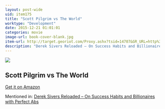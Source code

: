 ```yaml
---
layout: post-wide
uid: item175
title: "Scott Pilgrim vs The World"
worktype: "Development"
date: 2015-12-21 01:01:01
categories: movie
image-url: book-cover-blank.jpg
item-url: http://target.georiot.com/Proxy.ashx?tsid=14707&GR_URL=http%3A%2F%2Fwww.amazon.com%2FScott-Pilgrim-World-Michael-Cera%2Fdp%2FB0041T52S6
description: "Derek Sivers Reloaded – On Success Habits and Billionaires with Perfect Abs"
---
```

<a href="http://target.georiot.com/Proxy.ashx?tsid=14707&GR_URL=http%3A%2F%2Fwww.amazon.com%2FScott-Pilgrim-World-Michael-Cera%2Fdp%2FB0041T52S6" target="blank"><img src="../../../../img/thumbs/book-cover-blank.jpg" class="prod-img"></a>
<h2>Scott Pilgrim vs The World</h2>
<p><a href="http://target.georiot.com/Proxy.ashx?tsid=14707&GR_URL=http%3A%2F%2Fwww.amazon.com%2FScott-Pilgrim-World-Michael-Cera%2Fdp%2FB0041T52S6" target="blank">Get it on Amazon</a><p>
<p>Mentioned in: <a href="http://fourhourworkweek.com/2015/12/28/derek-sivers-reloaded-on-success-habits-and-billionaires-with-perfect-abs/" target="blank">Derek Sivers Reloaded – On Success Habits and Billionaires with Perfect Abs</a></p>
